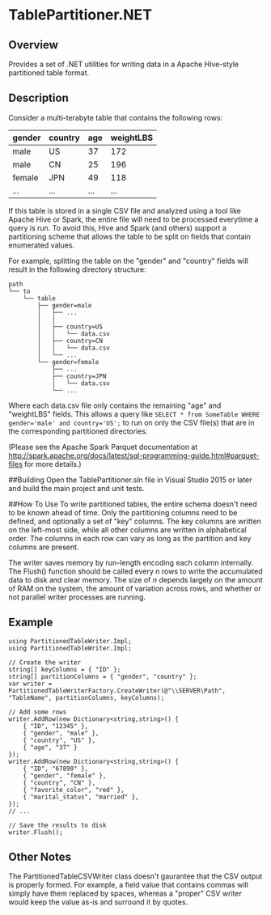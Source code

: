 # TablePartitioner.NET
## Overview
Provides a set of .NET utilities for writing data in a Apache Hive-style partitioned table format.

## Description
Consider a multi-terabyte table that contains the following rows:

gender | country | age | weightLBS
--- | --- | --- | ---
male | US | 37 | 172
male | CN | 25 | 196
female | JPN | 49 | 118
... | ... | ... | ...

If this table is stored in a single CSV file and analyzed using a tool like Apache Hive or Spark, the entire file will need to be processed everytime a query is run. To avoid this, Hive and Spark (and others) support a partitioning scheme that allows the table to be split on fields that contain enumerated values.

For example, splitting the table on the "gender" and "country" fields will result in the following directory structure:

>
	path
	└── to
	    └── table
	        ├── gender=male
	        │   ├── ...
	        │   │
	        │   ├── country=US
	        │   │   └── data.csv
	        │   ├── country=CN
	        │   │   └── data.csv
	        │   └── ...
	        └── gender=female
	            ├── ...
	            ├── country=JPN
	            │   └── data.csv
	            └── ...

Where each data.csv file only contains the remaining "age" and "weightLBS" fields. This allows a query like 
```SELECT * from SomeTable WHERE gender='male' and country='US';``` to run on only the CSV file(s) that are in the corresponding partitioned directories.

(Please see the Apache Spark Parquet documentation at http://spark.apache.org/docs/latest/sql-programming-guide.html#parquet-files for more details.)

##Building
Open the TablePartitioner.sln file in Visual Studio 2015 or later and build the main project and unit tests.

##How To Use
To write partitioned tables, the entire schema doesn't need to be known ahead of time. Only the partitioning columns need to be defined, and optionally a set of "key" columns. The key columns are written on the left-most side, while all other columns are written in alphabetical order. The columns in each row can vary as long as the partition and key columns are present.

The writer saves memory by run-length encoding each column internally. The Flush() function should be called every *n* rows to write the accumulated data to disk and clear memory. The size of *n* depends largely on the amount of RAM on the system, the amount of variation across rows, and whether or not parallel writer processes are running.

## Example

	using PartitionedTableWriter.Impl;
	using PartitionedTableWriter.Impl;

	// Create the writer
	string[] keyColumns = { "ID" };
	string[] partitionColumns = { "gender", "country" };
	var writer = PartitionedTableWriterFactory.CreateWriter(@"\\SERVER\Path", "TableName", partitionColumns, keyColumns);
	
	// Add some rows
	writer.AddRow(new Dictionary<string,string>() {
		{ "ID", "12345" },
		{ "gender", "male" },
		{ "country", "US" },
		{ "age", "37" }
	});
	writer.AddRow(new Dictionary<string,string>() {
		{ "ID", "67890" },
		{ "gender", "female" },
		{ "country", "CN" },
		{ "favorite_color", "red" },
		{ "marital_status", "married" },
	});
	// ...

	// Save the results to disk
	writer.Flush();

## Other Notes
The PartitionedTableCSVWriter class doesn't gaurantee that the CSV output is properly formed. For example, a field value that contains commas will simply have them replaced by spaces, whereas a "proper" CSV writer would keep the value as-is and surround it by quotes.
